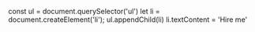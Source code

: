 const ul = document.querySelector('ul')
let li = document.createElement('li'); 
ul.appendChild(li)
li.textContent = 'Hire me' 